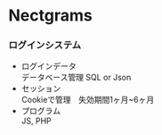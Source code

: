 # Nectgrams

### ログインシステム
- ログインデータ  
データベース管理 SQL or Json
- セッション  
Cookieで管理　失効期間1ヶ月~6ヶ月
- プログラム  
JS, PHP